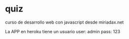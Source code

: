 # quiz
curso de desarrollo web con javascript desde miriadax.net

La APP en heroku tiene un usuario 
user: admin
pass: 123
